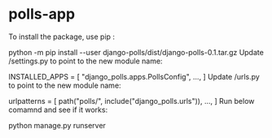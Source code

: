 # polls-app

To install the package, use pip :

python -m pip install --user django-polls/dist/django-polls-0.1.tar.gz
Update <your-django-project>/settings.py to point to the new module name:

INSTALLED_APPS = [
    "django_polls.apps.PollsConfig",
    ...,
]
Update <your-django-project>/urls.py to point to the new module name:

urlpatterns = [
    path("polls/", include("django_polls.urls")),
    ...,
]
Run below comamnd and see if it works:

python manage.py runserver
